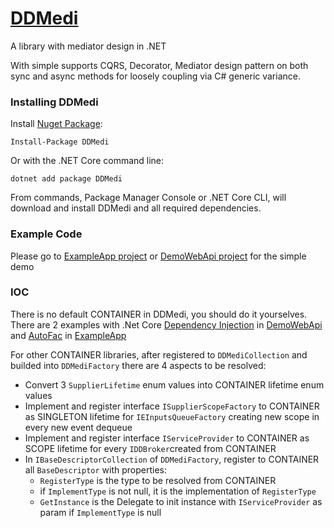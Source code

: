 [DDMedi](https://www.nuget.org/packages/DDMedi/) 
=======

A library with mediator design in .NET

With simple supports CQRS, Decorator, Mediator design pattern on both sync and async methods for loosely coupling via C# generic variance.

### Installing DDMedi

Install [Nuget Package](https://www.nuget.org/packages/DDMedi/):

    Install-Package DDMedi
    
Or with the .NET Core command line: 

    dotnet add package DDMedi

From commands, Package Manager Console or .NET Core CLI, will download and install DDMedi and all required dependencies.

### Example Code

Please go to [ExampleApp project](https://github.com/donalddo/DDMedi/tree/master/ExampleApp) or [DemoWebApi project](https://github.com/donalddo/DDMedi/tree/master/DemoWebApi) for the simple demo

### IOC

There is no default CONTAINER in DDMedi, you should do it yourselves. There are 2 examples with .Net Core [Dependency Injection](https://github.com/donalddo/DDMedi/blob/master/DDMedi.DependencyInjection/ServiceCollectionExtensions.cs) in [DemoWebApi](https://github.com/donalddo/DDMedi/tree/master/DemoWebApi/Startup.cs) and [AutoFac](https://github.com/donalddo/DDMedi/blob/master/DDMedi.AutoFac/AutoFacExtensions.cs) in [ExampleApp](https://github.com/donalddo/DDMedi/tree/master/ExampleApp/Program.cs)

For other CONTAINER libraries, after registered to `DDMediCollection` and builded into `DDMediFactory` there are 4 aspects to be resolved:
- Convert 3 `SupplierLifetime` enum values into CONTAINER lifetime enum values
- Implement and register interface `ISupplierScopeFactory` to CONTAINER as SINGLETON lifetime for `IEInputsQueueFactory` creating new scope in every new event dequeue
- Implement and register interface `IServiceProvider` to CONTAINER as SCOPE lifetime for every `IDDBroker`created from CONTAINER
- In `IBaseDescriptorCollection` of `DDMediFactory`, register to CONTAINER all `BaseDescriptor` with properties:
  - `RegisterType` is the type to be resolved from CONTAINER
  - if `ImplementType` is not null, it is the implementation of `RegisterType` 
  - `GetInstance` is the Delegate to init instance with `IServiceProvider` as param if `ImplementType` is null